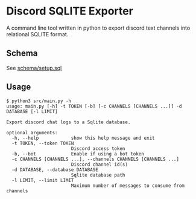 # Discord SQLITE Exporter

A command line tool written in python to export discord text channels into relational SQLITE format.

## Schema

See [schema/setup.sql](schema/setup.sql)

## Usage

```
$ python3 src/main.py -h
usage: main.py [-h] -t TOKEN [-b] [-c CHANNELS [CHANNELS ...]] -d DATABASE [-l LIMIT]

Export discord chat logs to a Sqlite database.

optional arguments:
  -h, --help            show this help message and exit
  -t TOKEN, --token TOKEN
                        Discord access token
  -b, --bot             Enable if using a bot token
  -c CHANNELS [CHANNELS ...], --channels CHANNELS [CHANNELS ...]
                        Discord channel id(s)
  -d DATABASE, --database DATABASE
                        Sqlite database path
  -l LIMIT, --limit LIMIT
                        Maximum number of messages to consume from channels
```
